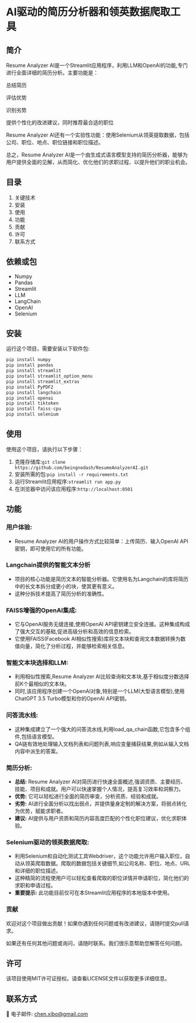 # AI驱动的简历分析器和领英数据爬取工具

## **简介**

Resume Analyzer AI是一个Streamlit应用程序，利用LLM和OpenAI的功能,专门进行全面详细的简历分析。主要功能是：

总结简历

评估优势

识别劣势

提供个性化的改进建议，同时推荐最合适的职位

Resume Analyzer AI还有一个实验性功能：使用Selenium从领英提取数据，包括公司、职位、地点、职位链接和职位描述。

总之，Resume Analyzer AI是一个由生成式语言模型支持的简历分析器，能够为用户提供全面的见解，从而简化、优化他们的求职过程、以提升他们的职业机会。

## **目录**

1. 关键技术
2. 安装
3. 使用
4. 功能
5. 贡献
6. 许可
7. 联系方式

## **依赖或包**

- Numpy
- Pandas
- Streamlit
- LLM
- LangChain
- OpenAI
- Selenium

## **安装**

运行这个项目，需要安装以下软件包:

```python
pip install numpy
pip install pandas 
pip install streamlit
pip install streamlit_option_menu
pip install streamlit_extras
pip install PyPDF2
pip install langchain
pip install openai
pip install tiktoken
pip install faiss-cpu
pip install selenium
```

## **使用**

使用这个项目，请执行以下步骤：

1. 克隆存储库:`git clone https://github.com/beingnodash/ResumeAnalyzerAI.git`
2. 安装所需的包:`pip install -r requirements.txt`
3. 运行Streamlit应用程序:`streamlit run app.py`
4. 在浏览器中访问该应用程序:`http://localhost:8501`

## **功能**

### **用户体验:**

- Resume Analyzer AI的用户操作方式比较简单：上传简历、输入OpenAI API密钥，即可使用它的所有功能。

### Langchain提供的智能文本分析

- 项目的核心功能是简历文本的智能分析器。它使用名为Langchain的库将简历中的长文本拆分成更小的块，使其更有意义。
- 这种分拆技术提高了简历分析的准确性。

### **FAISS增强的OpenAI集成:**

- 它与OpenAI服务无缝连接,使用OpenAI API密钥建立安全连接。这种集成构成了强大交互的基础,促进高级分析和高效的信息检索。
- 它使用FAISS(Facebook AI相似性搜索)库将文本块和查询文本数据转换为数值向量，简化了分析过程，并能够检索相关信息。

### **智能文本块选择和LLM:**

- 利用相似性搜索,Resume Analyzer AI比较查询和文本块,基于相似度分数选择前K个最相似的文本块。
- 同时,该应用程序创建一个OpenAI对象,特别是一个LLM(大型语言模型),使用ChatGPT 3.5 Turbo模型和你的OpenAI API密钥。

### **问答流水线:**

- 这种集成建立了一个强大的问答流水线,利用load_qa_chain函数,它包含多个组件,包括语言模型。
- QA链有效地处理输入文档列表和问题列表,响应变量捕获结果,例如从输入文档内容中派生的答案。

### **简历分析:**

- **总结:** Resume Analyzer AI对简历进行快速全面概述,强调资质、主要经历、技能、项目和成就。用户可以快速掌握个人情况，提高复习效率和洞察力。
- **优势:** 它可以轻松进行全面的简历审查，分析资质、经验和成就。
- **劣势:** AI进行全面分析以找出弱点，并提供量身定制的解决方案，将弱点转化为优势，赋能求职者。
- **建议:** AI提供与用户资质和简历内容高度匹配的个性化职位建议，优化求职体验。

### **Selenium驱动的领英数据爬取:**

- 利用Selenium和自动化测试工具Webdriver，这个功能允许用户输入职位，自动从领英爬取数据。爬取的数据包括关键细节,如公司名称、职位、地点、URL和详细的职位描述。
- 这种精简的流程使用户可以轻松查看爬取的职位详情并申请职位，简化他们的求职和申请过程。
- **重要提示:** 此功能目前仅可在本Streamlit应用程序的本地版本中使用。

### **贡献**

欢迎对这个项目做出贡献！如果你遇到任何问题或有改进建议，请随时提交pull请求。

如果还有任何其他问题或询问，请随时联系。我们很乐意帮助您解答任何问题。

## **许可**

该项目使用MIT许可证授权。请查看LICENSE文件以获取更多详细信息。

## **联系方式**

📧 电子邮件: chen.xibo@gmail.com
